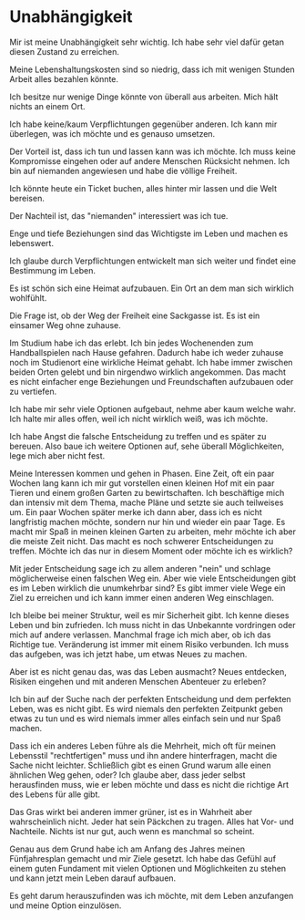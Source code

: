 # Unabhängigkeit

Mir ist meine Unabhängigkeit sehr wichtig. Ich habe sehr viel dafür getan diesen Zustand zu erreichen.

Meine Lebenshaltungskosten sind so niedrig, dass ich mit wenigen Stunden Arbeit alles bezahlen könnte.

Ich besitze nur wenige Dinge könnte von überall aus arbeiten. Mich hält nichts an einem Ort.

Ich habe keine/kaum Verpflichtungen gegenüber anderen. Ich kann mir überlegen, was ich möchte und es genauso umsetzen.

Der Vorteil ist, dass ich tun und lassen kann was ich möchte. Ich muss keine Kompromisse eingehen oder auf andere Menschen Rücksicht nehmen. Ich bin auf niemanden angewiesen und habe die völlige Freiheit.

Ich könnte heute ein Ticket buchen, alles hinter mir lassen und die Welt bereisen.

Der Nachteil ist, das "niemanden" interessiert was ich tue.

Enge und tiefe Beziehungen sind das Wichtigste im Leben und machen es lebenswert.

Ich glaube durch Verpflichtungen entwickelt man sich weiter und findet eine Bestimmung im Leben.

Es ist schön sich eine Heimat aufzubauen. Ein Ort an dem man sich wirklich wohlfühlt.

Die Frage ist, ob der Weg der Freiheit eine Sackgasse ist. Es ist ein einsamer Weg ohne zuhause.

Im Studium habe ich das erlebt. Ich bin jedes Wochenenden zum Handballspielen nach Hause gefahren. Dadurch habe ich weder zuhause noch im Studienort eine wirkliche Heimat gehabt. Ich habe immer zwischen beiden Orten gelebt und bin nirgendwo wirklich angekommen. Das macht es nicht einfacher enge Beziehungen und Freundschaften aufzubauen oder zu vertiefen.

Ich habe mir sehr viele Optionen aufgebaut, nehme aber kaum welche wahr. Ich halte mir alles offen, weil ich nicht wirklich weiß, was ich möchte.

Ich habe Angst die falsche Entscheidung zu treffen und es später zu bereuen. Also baue ich weitere Optionen auf, sehe überall Möglichkeiten, lege mich aber nicht fest.

Meine Interessen kommen und gehen in Phasen. Eine Zeit, oft ein paar Wochen lang kann ich mir gut vorstellen einen kleinen Hof mit ein paar Tieren und einem großen Garten zu bewirtschaften. Ich beschäftige mich dan intensiv mit dem Thema, mache Pläne und setzte sie auch teilweises um. Ein paar Wochen später merke ich dann aber, dass ich es nicht langfristig machen möchte, sondern nur hin und wieder ein paar Tage. Es macht mir Spaß in meinen kleinen Garten zu arbeiten, mehr möchte ich aber die meiste Zeit nicht. Das macht es noch schwerer Entscheidungen zu treffen. Möchte ich das nur in diesem Moment oder möchte ich es wirklich?

Mit jeder Entscheidung sage ich zu allem anderen "nein" und schlage möglicherweise einen falschen Weg ein. Aber wie viele Entscheidungen gibt es im Leben wirklich die unumkehrbar sind? Es gibt immer viele Wege ein Ziel zu erreichen und ich kann immer einen anderen Weg einschlagen.

Ich bleibe bei meiner Struktur, weil es mir Sicherheit gibt. Ich kenne dieses Leben und bin zufrieden. Ich muss nicht in das Unbekannte vordringen oder mich auf andere verlassen.
Manchmal frage ich mich aber, ob ich das Richtige tue. Veränderung ist immer mit einem Risiko verbunden. Ich muss das aufgeben, was ich jetzt habe, um etwas Neues zu machen.

Aber ist es nicht genau das, was das Leben ausmacht? Neues entdecken, Risiken eingehen und mit anderen Menschen Abenteuer zu erleben?

Ich bin auf der Suche nach der perfekten Entscheidung und dem perfekten Leben, was es nicht gibt. Es wird niemals den perfekten Zeitpunkt geben etwas zu tun und es wird niemals immer alles einfach sein und nur Spaß machen.

Dass ich ein anderes Leben führe als die Mehrheit, mich oft für meinen Lebensstil "rechtfertigen" muss und ihn andere hinterfragen, macht die Sache nicht leichter. Schließlich gibt es einen Grund warum alle einen ähnlichen Weg gehen, oder? Ich glaube aber, dass jeder selbst herausfinden muss, wie er leben möchte und dass es nicht die richtige Art des Lebens für alle gibt.

Das Gras wirkt bei anderen immer grüner, ist es in Wahrheit aber wahrscheinlich nicht. Jeder hat sein Päckchen zu tragen. Alles hat Vor- und Nachteile. Nichts ist nur gut, auch wenn es manchmal so scheint.

Genau aus dem Grund habe ich am Anfang des Jahres meinen Fünfjahresplan gemacht und mir Ziele gesetzt. Ich habe das Gefühl auf einem guten Fundament mit vielen Optionen und Möglichkeiten zu stehen und kann jetzt mein Leben darauf aufbauen.

Es geht darum herauszufinden was ich möchte, mit dem Leben anzufangen und meine Option einzulösen.